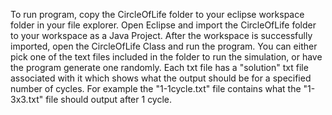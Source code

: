 To run program, copy the CircleOfLife folder to your eclipse workspace folder in your file explorer. Open Eclipse and import the CircleOfLife folder to your workspace as a Java Project. After the workspace is successfully imported, open the CircleOfLife Class and run the program. You can either pick one of the text files included in the folder to run the simulation, or have the program generate one randomly. Each txt file has a "solution" txt file associated with it which shows what the output should be for a specified number of cycles. For example the "1-1cycle.txt" file contains what the "1-3x3.txt" file should output after 1 cycle. 
